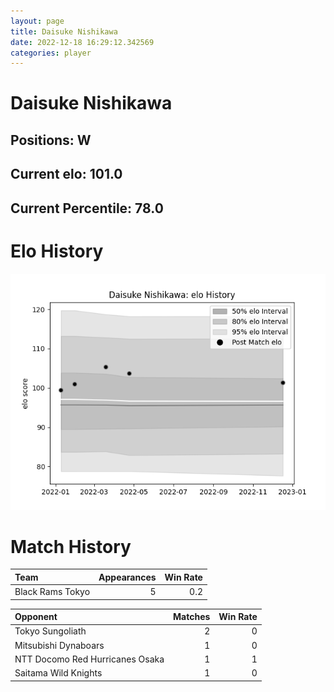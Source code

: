 ```yaml
---  
layout: page  
title: Daisuke Nishikawa  
date: 2022-12-18 16:29:12.342569  
categories: player  
---
```

# Daisuke Nishikawa

## Positions: W

## Current elo: 101.0

## Current Percentile: 78.0

# Elo History


![elo history](history_DaisukeNishikawa.png)
# Match History


| Team             |   Appearances |   Win Rate |
|:-----------------|--------------:|-----------:|
| Black Rams Tokyo |             5 |        0.2 |

| Opponent                        |   Matches |   Win Rate |
|:--------------------------------|----------:|-----------:|
| Tokyo Sungoliath                |         2 |          0 |
| Mitsubishi Dynaboars            |         1 |          0 |
| NTT Docomo Red Hurricanes Osaka |         1 |          1 |
| Saitama Wild Knights            |         1 |          0 |